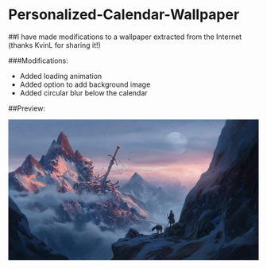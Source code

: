 # Personalized-Calendar-Wallpaper
##I have made modifications to a wallpaper extracted from the Internet (thanks KvinL for sharing it!)

###Modifications:
<ul>
  <li>Added loading animation </li>
  <li>Added option to add background image </li>
  <li>Added circular blur below the calendar </li>
</ul>

##Preview:
<div>
  <img src= "https://github.com/Juli-CVidal/Personalized-Calendar-Wallpaper/blob/master/calendar/bg/Giant.jpg"/>
</div>

